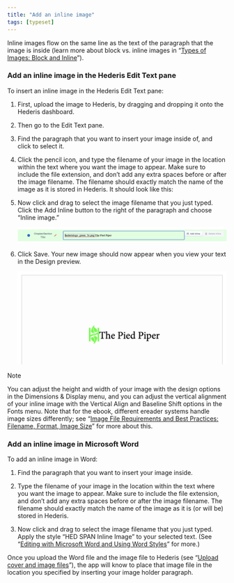 ```yaml
---
title: "Add an inline image"
tags: [typeset]
---
```

 
<html><body><section data-type="chapter" class="hsecchapter" data-hederis-type="hsecchapter" id="add-an-inline-image" data-pi-attrs="id: add-an-inline-image; data-tags: typeset;" role="doc-chapter" data-tags="typeset" data-author-name=" " data-book-title=" " title="Add an inline image"><p class="hblkp" data-hederis-type="hblkp" id="pl58pIKrP">Inline images flow on the same line as the text of the paragraph that the image is inside (learn more about block vs. inline images in &#8220;<a href="{% link _docs/block-and-inline-images.md %}" class="hspana" data-hederis-type="hspana" id="pQvPQPRsE">Types of Images: Block and Inline</a>&#8221;). </p><section class="hwprsubsection" data-hederis-type="hwprsubsection" id="pkeH5lZk6" data-type="subsection" title="Add an inline image in the Hederis Edit Text pane"><h1 data-hederis-type="hblktitle" class="hblktitle" id="pFhnidv27">Add an inline image in the Hederis Edit Text pane</h1><p class="hblkp" data-hederis-type="hblkp" id="pjXPa8xE9">To insert an inline image in the Hederis Edit Text pane:</p><ol class="hwprnumlist" data-hederis-type="hwprnumlist" id="pX9l1FUKg"><li class="hblkoli" data-hederis-type="hblkoli" id="liXFG5m4Js"><p class="hblkoli" data-hederis-type="hblklip" id="pSJeyw72h">First, upload the image to Hederis, by dragging and dropping it onto the Hederis dashboard.</p></li><li class="hblkoli" data-hederis-type="hblkoli" id="ligHXur0te"><p class="hblkoli" data-hederis-type="hblklip" id="pJpriXxRJ">Then go to the Edit Text pane.</p></li><li class="hblkoli" data-hederis-type="hblkoli" id="liocNCe4tc"><p class="hblkoli" data-hederis-type="hblklip" id="p9hN2zKXY">Find the paragraph that you want to insert your image inside of, and click to select it.</p></li><li class="hblkoli" data-hederis-type="hblkoli" id="liRFacgcbJ"><p class="hblkoli" data-hederis-type="hblklip" id="pf4uhwVp3">Click the pencil icon, and type the filename of your image in the location within the text where you want the image to appear. Make sure to include the file extension, and don&#8217;t add any extra spaces before or after the image filename. The filename should exactly match the name of the image as it is stored in Hederis. It should look like this:</p></li><li class="hblkoli" data-hederis-type="hblkoli" id="li3kxcr6tt"><p class="hblkoli" data-hederis-type="hblklip" id="pefnKAcb5">Now click and drag to select the image filename that you just typed. Click the Add Inline button to the right of the paragraph and choose &#8220;Inline image.&#8221;</p><img data-hederis-type="hblkimg" class="hblkimg" id="pMx5BrjXK" src="/images/inlineimg1.png" data-img-src="/images/inlineimg1.png"/></li><li class="hblkoli" data-hederis-type="hblkoli" id="libnRgsxl7"><p class="hblkoli" data-hederis-type="hblklip" id="pd2SX08ni">Click Save. Your new image should now appear when you view your text in the Design preview.</p><img data-hederis-type="hblkimg" class="hblkimg" id="pvOhnGxg0" src="/images/inlineimg2.png" data-img-src="/images/inlineimg2.png"/></li></ol></section><aside class="hwprbox box" data-hederis-type="hwprbox" id="pn53fYjzH" data-type="sidebar"><p class="hblktype" data-hederis-type="hblktype" id="p3o1YJxGQ">Note</p><p class="hblkp" data-hederis-type="hblkp" id="p1zcDJ7oW">You can adjust the height and width of your image with the design options in the Dimensions &amp; Display menu, and you can adjust the vertical alignment of your inline image with the Vertical Align and Baseline Shift options in the Fonts menu. Note that for the ebook, different ereader systems handle image sizes differently; see &#8220;<a href="{% link _docs/image_best_practices.md %}" class="hspana" data-hederis-type="hspana" id="ptH0CHUOI">Image File Requirements and Best Practices: Filename, Format, Image Size</a>&#8221; for more about this.</p></aside><section class="hwprsubsection" data-hederis-type="hwprsubsection" id="pgINOMYpE" data-type="subsection" title="Add an inline image in Microsoft Word"><h1 data-hederis-type="hblktitle" class="hblktitle" id="phzTlWw6w">Add an inline image in Microsoft Word</h1><p class="hblkp" data-hederis-type="hblkp" id="pX0qlWbrz">To add an inline image in Word:</p><ol class="hwprnumlist" data-hederis-type="hwprnumlist" id="po8oRsYoH"><li class="hblkoli" data-hederis-type="hblkoli" id="liOMFGKjZs"><p class="hblkoli" data-hederis-type="hblklip" id="puKSrjqke">Find the paragraph that you want to insert your image inside.</p></li><li class="hblkoli" data-hederis-type="hblkoli" id="liTDFpyCzi"><p class="hblkoli" data-hederis-type="hblklip" id="pCgiXVHBV">Type the filename of your image in the location within the text where you want the image to appear. Make sure to include the file extension, and don&#8217;t add any extra spaces before or after the image filename. The filename should exactly match the name of the image as it is (or will be) stored in Hederis.</p></li><li class="hblkoli" data-hederis-type="hblkoli" id="liAST5KTMV"><p class="hblkoli" data-hederis-type="hblklip" id="pyfdWurrx">Now click and drag to select the image filename that you just typed. Apply the style &#8220;HED SPAN Inline Image&#8221; to your selected text. (See &#8220;<a href="{% link _docs/fine-tune-styles.md %}" class="hspana" data-hederis-type="hspana" id="pJrMtqy7X">Editing with Microsoft Word and Using Word Styles</a>&#8221; for more.)</p></li></ol><p class="hblkp" data-hederis-type="hblkp" id="pjio9yo67">Once you upload the Word file and the image file to Hederis (see &#8220;<a href="{% link _docs/upload-a-cover.md %}" class="hspana" data-hederis-type="hspana" id="pHxtR7tKe">Upload cover and image files</a>&#8221;), the app will know to place that image file in the location you specified by inserting your image holder paragraph.</p></section></section></body></html>
